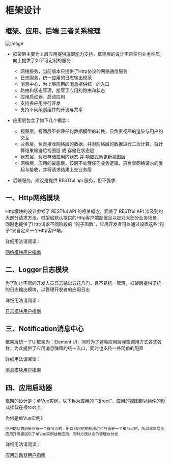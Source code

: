 # 框架设计

## 框架、应用、后端 三者关系梳理
![image](https://github.com/linmingdao/v-bonjour/raw/doc/doc/assets/framework.png)

* 框架层主要为上层应用提供底层能力支持，框架层的设计不带任何业务性质，向上提供了如下可定制的服务：
  * 网络服务，当前版本只提供了Http协议的网络通信服务
  * 日志服务，统一应用的日志输出规范
  * 消息中心，为上层应用的消息提供统一的入口
  * 路由和状态管理，接管了应用的路由和状态
  * 应用启动器，启动应用
  * 支持多应用并行开发
  * 支持不同级别组件的开发与共享

* 应用层包含了如下几个概念：
  * 视图层，视图层不处理任何数据模型的转换，只负责视图的渲染与用户的交互
  * 业务层，负责接收网络层的数据，并对网络层的数据进行二次计算，将计算结果输送给视图层 或 存储在状态层
  * 状态层，负责存储应用的状态 并 响应式地更新视图层
  * 网络层，应用的最底层，该层不处理任何业务逻辑，只负责网络请求的发起与接收，并将请求结果上交业务层

* 后端服务，建议是提供 RESTful api 服务，但不强求

## 一、Http网络模块

Http模块的设计参考了 RESTful API 的相关概念，涵盖了 RESTful API 涉及到的大部分请求方法。框架层默认提供的Http客户端配置足以应对大部分业务场景，同时也提供了Http请求不同阶段的 “钩子函数”，应用开发者可以通过设置这些“钩子”来自定义一个Http客户端。

详细用法请阅读：
<p align="left">
<a href="https://github.com/linmingdao/v-bonjour/issues/1" target="_blank" rel="noopener noreferrer">网络模块用户指南</a>
</p>

## 二、Logger日志模块

为了防止不同的开发人员日志输出五花八门，且不易统一管理，框架层提供了统一的日志输出模块，以管理开发者的应用日志

详细用法请阅读：
<p align="left">
<a href="https://github.com/linmingdao/v-bonjour/issues/1" target="_blank" rel="noopener noreferrer">日志模块用户指南</a>
</p>

## 三、Notification消息中心

框架层统一了UI框架为：Element UI，同时为了避免应用层弹窗调用方式各式各样，为此提供了应用消息弹窗的统一入口，同时也支持一些简单的配置

详细用法请阅读：
<p align="left">
<a href="https://github.com/linmingdao/v-bonjour/issues/1" target="_blank" rel="noopener noreferrer">消息模块用户指南</a>
</p>

## 四、应用启动器

框架的设计是：单Vue实例，以下称为应用的 “根root”，应用的视图都以组件的形式挂载在根root上。

为何是单Vue实例?
   
    应用的状态树是只有一个根节点的，所以对应的的视图层也应该是一个根节点的，所以框架层给应用开发者提供了单Vue实例挂载应用，同时方便状态的管理与分发

详细用法请阅读：
<p align="left">
<a href="https://github.com/linmingdao/v-bonjour/issues/1" target="_blank" rel="noopener noreferrer">应用启动器用户指南</a>
</p>
